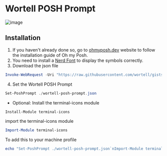# Wortell POSH Prompt

![image](https://user-images.githubusercontent.com/9781801/115554228-8687fb80-a2ae-11eb-8998-4d2fd0ab7581.png)


## Installation 

 1. If you haven't already done so, go to [ohmyposh.dev](https://ohmyposh.dev/docs/installation) website to follow the installation guide of Oh my Posh.
 2. You need to install a [Nerd Font](https://www.nerdfonts.com/) to display the symbols correctly.
 3. Download the json file
 ```powershell
Invoke-WebRequest -Uri "https://raw.githubusercontent.com/wortell/gists/main/wortell-posh-prompt.json" -OutFile "./wortell-posh-prompt.json"
``` 
 4. Set the Wortell POSH Prompt 
```powershell
Set-PoshPrompt ./wortell-posh-prompt.json
```

* Optional: Install the terminal-icons module
```powershell
Install-Module terminal-icons
``` 
import the terminal-icons module
```powershell
Import-Module terminal-icons
```

To add this to your machine profile
```powershell
echo "Set-PoshPrompt ./wortell-posh-prompt.json`nImport-Module terminal-icons">>$PSPath/profile.ps1
